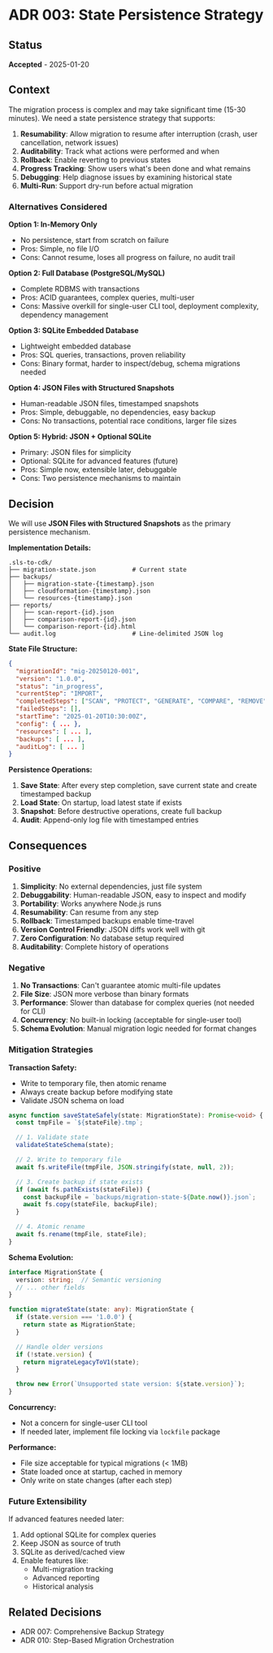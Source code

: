 # ADR 003: State Persistence Strategy

## Status
**Accepted** - 2025-01-20

## Context

The migration process is complex and may take significant time (15-30 minutes). We need a state persistence strategy that supports:

1. **Resumability**: Allow migration to resume after interruption (crash, user cancellation, network issues)
2. **Auditability**: Track what actions were performed and when
3. **Rollback**: Enable reverting to previous states
4. **Progress Tracking**: Show users what's been done and what remains
5. **Debugging**: Help diagnose issues by examining historical state
6. **Multi-Run**: Support dry-run before actual migration

### Alternatives Considered

**Option 1: In-Memory Only**
- No persistence, start from scratch on failure
- Pros: Simple, no file I/O
- Cons: Cannot resume, loses all progress on failure, no audit trail

**Option 2: Full Database (PostgreSQL/MySQL)**
- Complete RDBMS with transactions
- Pros: ACID guarantees, complex queries, multi-user
- Cons: Massive overkill for single-user CLI tool, deployment complexity, dependency management

**Option 3: SQLite Embedded Database**
- Lightweight embedded database
- Pros: SQL queries, transactions, proven reliability
- Cons: Binary format, harder to inspect/debug, schema migrations needed

**Option 4: JSON Files with Structured Snapshots**
- Human-readable JSON files, timestamped snapshots
- Pros: Simple, debuggable, no dependencies, easy backup
- Cons: No transactions, potential race conditions, larger file sizes

**Option 5: Hybrid: JSON + Optional SQLite**
- Primary: JSON files for simplicity
- Optional: SQLite for advanced features (future)
- Pros: Simple now, extensible later, debuggable
- Cons: Two persistence mechanisms to maintain

## Decision

We will use **JSON Files with Structured Snapshots** as the primary persistence mechanism.

**Implementation Details:**

```
.sls-to-cdk/
├── migration-state.json          # Current state
├── backups/
│   ├── migration-state-{timestamp}.json
│   ├── cloudformation-{timestamp}.json
│   └── resources-{timestamp}.json
├── reports/
│   ├── scan-report-{id}.json
│   ├── comparison-report-{id}.json
│   └── comparison-report-{id}.html
└── audit.log                     # Line-delimited JSON log
```

**State File Structure:**
```json
{
  "migrationId": "mig-20250120-001",
  "version": "1.0.0",
  "status": "in_progress",
  "currentStep": "IMPORT",
  "completedSteps": ["SCAN", "PROTECT", "GENERATE", "COMPARE", "REMOVE"],
  "failedSteps": [],
  "startTime": "2025-01-20T10:30:00Z",
  "config": { ... },
  "resources": [ ... ],
  "backups": [ ... ],
  "auditLog": [ ... ]
}
```

**Persistence Operations:**

1. **Save State**: After every step completion, save current state and create timestamped backup
2. **Load State**: On startup, load latest state if exists
3. **Snapshot**: Before destructive operations, create full backup
4. **Audit**: Append-only log file with timestamped entries

## Consequences

### Positive

1. **Simplicity**: No external dependencies, just file system
2. **Debuggability**: Human-readable JSON, easy to inspect and modify
3. **Portability**: Works anywhere Node.js runs
4. **Resumability**: Can resume from any step
5. **Rollback**: Timestamped backups enable time-travel
6. **Version Control Friendly**: JSON diffs work well with git
7. **Zero Configuration**: No database setup required
8. **Auditability**: Complete history of operations

### Negative

1. **No Transactions**: Can't guarantee atomic multi-file updates
2. **File Size**: JSON more verbose than binary formats
3. **Performance**: Slower than database for complex queries (not needed for CLI)
4. **Concurrency**: No built-in locking (acceptable for single-user tool)
5. **Schema Evolution**: Manual migration logic needed for format changes

### Mitigation Strategies

**Transaction Safety:**
- Write to temporary file, then atomic rename
- Always create backup before modifying state
- Validate JSON schema on load

```typescript
async function saveStateSafely(state: MigrationState): Promise<void> {
  const tmpFile = `${stateFile}.tmp`;

  // 1. Validate state
  validateStateSchema(state);

  // 2. Write to temporary file
  await fs.writeFile(tmpFile, JSON.stringify(state, null, 2));

  // 3. Create backup if state exists
  if (await fs.pathExists(stateFile)) {
    const backupFile = `backups/migration-state-${Date.now()}.json`;
    await fs.copy(stateFile, backupFile);
  }

  // 4. Atomic rename
  await fs.rename(tmpFile, stateFile);
}
```

**Schema Evolution:**
```typescript
interface MigrationState {
  version: string;  // Semantic versioning
  // ... other fields
}

function migrateState(state: any): MigrationState {
  if (state.version === '1.0.0') {
    return state as MigrationState;
  }

  // Handle older versions
  if (!state.version) {
    return migrateLegacyToV1(state);
  }

  throw new Error(`Unsupported state version: ${state.version}`);
}
```

**Concurrency:**
- Not a concern for single-user CLI tool
- If needed later, implement file locking via `lockfile` package

**Performance:**
- File size acceptable for typical migrations (< 1MB)
- State loaded once at startup, cached in memory
- Only write on state changes (after each step)

### Future Extensibility

If advanced features needed later:
1. Add optional SQLite for complex queries
2. Keep JSON as source of truth
3. SQLite as derived/cached view
4. Enable features like:
   - Multi-migration tracking
   - Advanced reporting
   - Historical analysis

## Related Decisions

- ADR 007: Comprehensive Backup Strategy
- ADR 010: Step-Based Migration Orchestration
